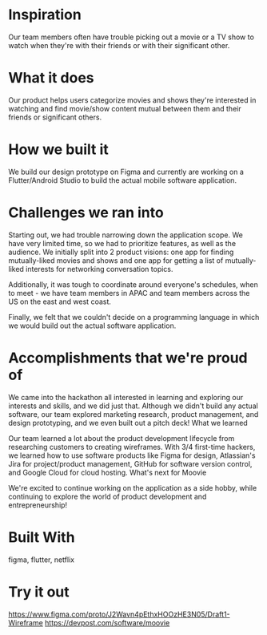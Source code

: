 # Inspiration
Our team members often have trouble picking out a movie or a TV show to watch when they're with their friends or with their significant other.

# What it does
Our product helps users categorize movies and shows they're interested in watching and find movie/show content mutual between them and their friends or significant others.

# How we built it
We build our design prototype on Figma and currently are working on a Flutter/Android Studio to build the actual mobile software application.

# Challenges we ran into
Starting out, we had trouble narrowing down the application scope. We have very limited time, so we had to prioritize features, as well as the audience. We initially split into 2 product visions: one app for finding mutually-liked movies and shows and one app for getting a list of mutually-liked interests for networking conversation topics.

Additionally, it was tough to coordinate around everyone's schedules, when to meet - we have team members in APAC and team members across the US on the east and west coast.

Finally, we felt that we couldn't decide on a programming language in which we would build out the actual software application.

# Accomplishments that we're proud of
We came into the hackathon all interested in learning and exploring our interests and skills, and we did just that. Although we didn't build any actual software, our team explored marketing research, product management, and design prototyping, and we even built out a pitch deck!
What we learned

Our team learned a lot about the product development lifecycle from researching customers to creating wireframes. With 3/4 first-time hackers, we learned how to use software products like Figma for design, Atlassian's Jira for project/product management, GitHub for software version control, and Google Cloud for cloud hosting.
What's next for Moovie

We're excited to continue working on the application as a side hobby, while continuing to explore the world of product development and entrepreneurship!

# Built With
figma, flutter, netflix

# Try it out
https://www.figma.com/proto/J2Wavn4pEthxHOOzHE3N05/Draft1-Wireframe
https://devpost.com/software/moovie
